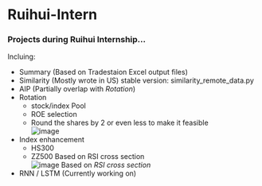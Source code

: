 # Ruihui-Intern
### Projects during Ruihui Internship...

Incluing:
- Summary (Based on Tradestaion Excel output files)
- Similarity (Mostly wrote in US)
  stable version: similarity_remote_data.py
- AIP (Partially overlap with _Rotation_)
- Rotation 
  - stock/index Pool
  - ROE selection 
  - Round the shares by 2 or even less to make it feasible  
  ![image](https://github.com/Ruihui-Intern/raw/master/Rotation/定投保留1位小数10-10.png)
- Index enhancement
  - HS300
  - ZZ500
  Based on RSI cross section  
  ![image](https://github.com/Ruihui-Intern/raw/master/IndexEnhancement/HS300.png)
  Based on _RSI cross section_
- RNN / LSTM (Currently working on)
